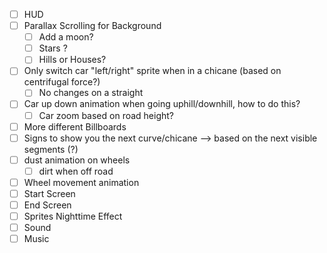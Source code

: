 * [ ] HUD
* [ ] Parallax Scrolling for Background
  * [ ] Add a moon?
  * [ ] Stars ?
  * [ ] Hills or Houses?
* [ ] Only switch car "left/right" sprite when in a chicane (based on centrifugal force?)
  * [ ] No changes on a straight
* [ ] Car up down animation when going uphill/downhill, how to do this?
  * [ ] Car zoom based on road height?
* [ ] More different Billboards
* [ ] Signs to show you the next curve/chicane --> based on the next visible segments (?)
* [ ] dust animation on wheels
  * [ ] dirt when off road
* [ ] Wheel movement animation
* [ ] Start Screen
* [ ] End Screen
* [ ] Sprites Nighttime Effect
* [ ] Sound
* [ ] Music